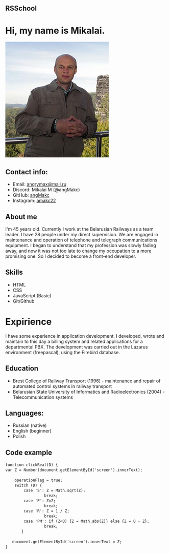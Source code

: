 ## RSSchool

# Hi, my name is Mikalai.
![Foto Mikalai M](/img/IMG_2093.png 'ggg')
## Contact info:
+ Email: angrymax@mail.ru
+ Discord: Mikalai M (@angMakc)
+ GitHub: [angMakc](https://github.com/angMakc)
+ Instagram: [amakc22](https://www.instagram.com/amakc22/)

## About me
I'm 45 years old. Currently I work at the Belarusian Railways as a team leader. I have 28 people under my direct supervision. We are engaged in maintenance and operation of telephone and telegraph communications equipment. I began to understand that my profession was slowly fading away, and now it was not too late to change my occupation to a more promising one. So I decided to become a front-end developer.

## Skills
+ HTML
+ CSS
+ JavaScript (Basic)
+ Git/Github

# Expirience
I have some experience in application development. I developed, wrote and maintain to this day a billing system and related applications for a departmental PBX. The development was carried out in the Lazarus environment (freepascal), using the Firebird database.

## Education
+ Brest College of Railway Transport (1996) - maintenance and repair of automated control systems in railway transport
+  Belarusian State University of Informatics and Radioelectronics (2004) - Telecommunication systems

## Languages:
+ Russian (native)
+ English (beginner)
+ Polish 

## Code example
````
function clickReal(D) {
var Z = Number(document.getElementById('screen').innerText);

	operationFlag = true;
    switch (D) {
    	case 'S': Z = Math.sqrt(Z);
              	 break;   
        case 'P': Z=Z;
              	 break;   				 				 
		case 'R': Z = 1 / Z;
              	 break;   				 
		case 'PM': if (Z<0) {Z = Math.abs(Z)} else {Z = 0 - Z};
              	 break;
	   }
    
   document.getElementById('screen').innerText = Z;   	
}
````

